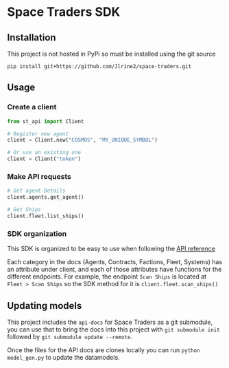 # Space Traders SDK

## Installation
This project is not hosted in PyPi so must be installed using the git source
```
pip install git+https://github.com/Jlrine2/space-traders.git
```

## Usage
### Create a client

```python
from st_api import Client

# Register new agent
client = Client.new("COSMOS", "MY_UNIQUE_SYMBOL")

# Or use an existing one
client = Client("token")
```

### Make API requests
```python
# Get agent Details
client.agents.get_agent()

# Get Ships
client.fleet.list_ships()
```

### SDK organization

This SDK is organized to be easy to use when following the [API reference](https://spacetraders.stoplight.io/docs/spacetraders/)

Each category in the docs (Agents, Contracts, Factions, Fleet, Systems) has an attribute under client, and each of those
attributes have functions for the different endpoints. For example, the endpoint `Scan Ships` is located at `Fleet > Scan Ships`
so the SDK method for it is `client.fleet.scan_ships()`


## Updating models
This project includes the `api-docs` for Space Traders as a git submodule, you can use that to bring the docs into this 
project with `git submodule init` followed by `git submodule update --remote`.

Once the files for the API docs are clones locally you can run `python model_gen.py` to update the datamodels.